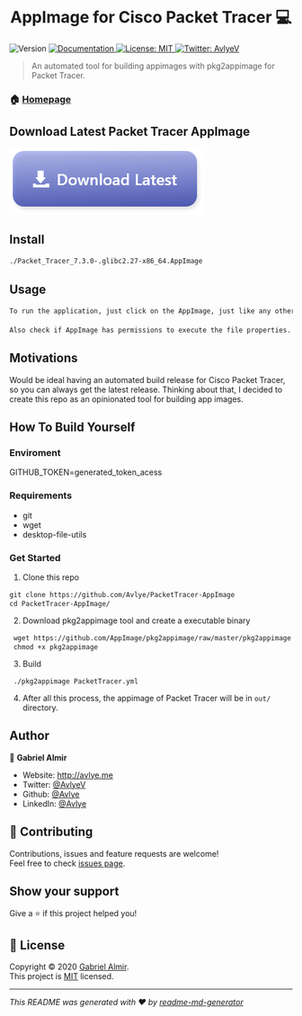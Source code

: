 <h1 align="center">AppImage for Cisco Packet Tracer 💻</h1>
<p>
  <img alt="Version" src="https://img.shields.io/badge/version-1.0.0-blue.svg?cacheSeconds=2592000" />
  <a href="https://github.com/Avlye/PacketTracer-AppImage" target="_blank">
    <img alt="Documentation" src="https://img.shields.io/badge/documentation-yes-brightgreen.svg" />
  </a>
  <a href="https://opensource.org/licenses/MIT" target="_blank">
    <img alt="License: MIT" src="https://img.shields.io/badge/License-MIT-yellow.svg" />
  </a>
  <a href="https://twitter.com/AvlyeV" target="_blank">
    <img alt="Twitter: AvlyeV" src="https://img.shields.io/twitter/follow/AvlyeV.svg?style=social" />
  </a>
</p>

> An automated tool for building appimages with pkg2appimage for Packet Tracer.

### 🏠 [Homepage](https://avlye.github.io/PacketTracer-AppImage/)

## Download Latest Packet Tracer AppImage

[![Cisco Packet Tracer App Image](docs/download.png)](https://github.com/Avlye/PacketTracer-AppImage/releases/download/latest/Packet_Tracer_7.3.0-.glibc2.27-x86_64.AppImage)

## Install

```sh
./Packet_Tracer_7.3.0-.glibc2.27-x86_64.AppImage
```

## Usage

```sh
To run the application, just click on the AppImage, just like any other AppImage.

Also check if AppImage has permissions to execute the file properties. (**Right click on >> Properties**)
```

## Motivations

Would be ideal having an automated build release for Cisco Packet Tracer, so you can always get the latest release.
Thinking about that, I decided to create this repo as an opinionated tool for building app images.

## How To Build Yourself

### Enviroment
GITHUB_TOKEN=generated_token_acess

### Requirements

- git
- wget
- desktop-file-utils

### Get Started

1. Clone this repo
  ```shell
  git clone https://github.com/Avlye/PacketTracer-AppImage
  cd PacketTracer-AppImage/
  ```

2. Download pkg2appimage tool and create a executable binary
  ```shell
   wget https://github.com/AppImage/pkg2appimage/raw/master/pkg2appimage
   chmod +x pkg2appimage
   ```
3. Build
  ```shell
   ./pkg2appimage PacketTracer.yml
   ```

4. After all this process, the appimage of Packet Tracer will be in `out/` directory.


## Author

👤 **Gabriel Almir**

* Website: http://avlye.me
* Twitter: [@AvlyeV](https://twitter.com/AvlyeV)
* Github: [@Avlye](https://github.com/Avlye)
* LinkedIn: [@Avlye](https://linkedin.com/in/Avlye)

## 🤝 Contributing

Contributions, issues and feature requests are welcome!<br />Feel free to check [issues page](https://github.com/Avlye/PacketTracer-AppImage/issues).

## Show your support

Give a ⭐️ if this project helped you!

## 📝 License

Copyright © 2020 [Gabriel Almir](https://github.com/Avlye).<br />
This project is [MIT](https://opensource.org/licenses/MIT) licensed.

***
_This README was generated with ❤️ by [readme-md-generator](https://github.com/kefranabg/readme-md-generator)_

